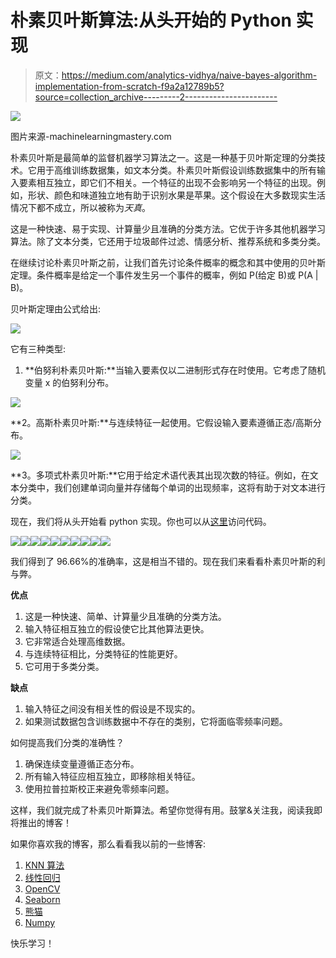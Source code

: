 # 朴素贝叶斯算法:从头开始的 Python 实现

> 原文：<https://medium.com/analytics-vidhya/naive-bayes-algorithm-implementation-from-scratch-f9a2a12789b5?source=collection_archive---------2----------------------->

![](img/cc6562eb8ea1b6b42dcf2ad57ad7cbdb.png)

图片来源-machinelearningmastery.com

朴素贝叶斯是最简单的监督机器学习算法之一。这是一种基于贝叶斯定理的分类技术。它用于高维训练数据集，如文本分类。朴素贝叶斯假设训练数据集中的所有输入要素相互独立，即它们不相关。一个特征的出现不会影响另一个特征的出现。例如，形状、颜色和味道独立地有助于识别水果是苹果。这个假设在大多数现实生活情况下都不成立，所以被称为*天真*。

这是一种快速、易于实现、计算量少且准确的分类方法。它优于许多其他机器学习算法。除了文本分类，它还用于垃圾邮件过滤、情感分析、推荐系统和多类分类。

在继续讨论朴素贝叶斯之前，让我们首先讨论条件概率的概念和其中使用的贝叶斯定理。条件概率是给定一个事件发生另一个事件的概率，例如 P(给定 B)或 P(A | B)。

贝叶斯定理由公式给出:

![](img/9c0f28b91c0a65453c3bf3c3740d43ef.png)

它有三种类型:

1.  **伯努利朴素贝叶斯:**当输入要素仅以二进制形式存在时使用。它考虑了随机变量 x 的伯努利分布。

![](img/01f12c60f87391482abf5fdefdf6ab4d.png)

**2。高斯朴素贝叶斯:**与连续特征一起使用。它假设输入要素遵循正态/高斯分布。

![](img/9acd46b951e94739f186e39f38b9889c.png)

**3。多项式朴素贝叶斯:**它用于给定术语代表其出现次数的特征。例如，在文本分类中，我们创建单词向量并存储每个单词的出现频率，这将有助于对文本进行分类。

现在，我们将从头开始看 python 实现。你也可以从[这里](https://github.com/tanvipenumudy/ML-Stream-Interns-Summer-21/blob/main/Khushi%20Jain/Naive%20Bayes/Naive_Bayes_From_Scratch.ipynb)访问代码。

![](img/4e5ab83f8ab0fa489052a96bc2905551.png)![](img/63e441a5ecc4e2d42dd9d19048aa3928.png)![](img/f90ab34671fc021c555d85719078cf09.png)![](img/c00433a4929136fcfd8a42ee71f99472.png)![](img/79b403065d8be9361c078058fbb2c8c9.png)![](img/b4f4c071f1ab7f6eb20ab176f39d52ba.png)![](img/9a0ea86e67e3c265dc8e789ad4e77cee.png)![](img/adcc211e90711513939dafbfaa191166.png)![](img/f6b3b60e4f221efb7f177c01c9c3e326.png)![](img/9e2dd283d9925486f73295d9203430eb.png)

我们得到了 96.66%的准确率，这是相当不错的。现在我们来看看朴素贝叶斯的利与弊。

**优点**

1.  这是一种快速、简单、计算量少且准确的分类方法。
2.  输入特征相互独立的假设使它比其他算法更快。
3.  它非常适合处理高维数据。
4.  与连续特征相比，分类特征的性能更好。
5.  它可用于多类分类。

**缺点**

1.  输入特征之间没有相关性的假设是不现实的。
2.  如果测试数据包含训练数据中不存在的类别，它将面临零频率问题。

如何提高我们分类的准确性？

1.  确保连续变量遵循正态分布。
2.  所有输入特征应相互独立，即移除相关特征。
3.  使用拉普拉斯校正来避免零频率问题。

这样，我们就完成了朴素贝叶斯算法。希望你觉得有用。鼓掌&关注我，阅读我即将推出的博客！

如果你喜欢我的博客，那么看看我以前的一些博客:

1.  [KNN 算法](/nerd-for-tech/k-nearest-neighbors-aac72032aaea?source=friends_link&sk=84ab45f698fe6bb81494f79f1aa53c7f)
2.  [线性回归](https://khushijain2810.medium.com/linear-regression-9fd219098405)
3.  [OpenCV](https://khushijain2810.medium.com/introduction-to-opencv-586e38d536fd)
4.  [Seaborn](https://khushijain2810.medium.com/seaborn-data-visualization-library-142ac64d5560)
5.  [熊猫](https://khushijain2810.medium.com/pandas-python-data-analysis-library-1d061c982fc8)
6.  [Numpy](https://khushijain2810.medium.com/numpy-day-3-at-internity-foundation-efcef826e549)

快乐学习！